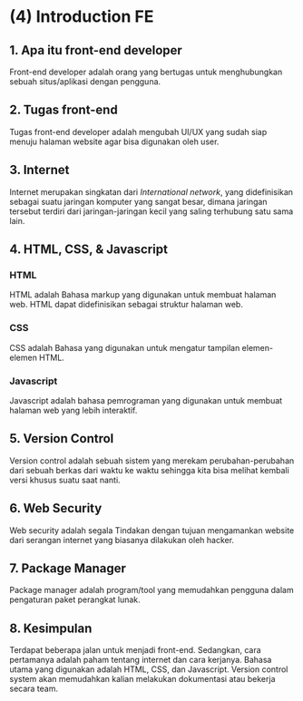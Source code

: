 # (4) Introduction FE

## 1. Apa itu front-end developer

Front-end developer adalah orang yang bertugas untuk menghubungkan sebuah situs/aplikasi dengan pengguna.

## 2. Tugas front-end

Tugas front-end developer adalah mengubah UI/UX yang sudah siap menuju halaman website agar bisa digunakan oleh user.

## 3. Internet

Internet merupakan singkatan dari _International network_, yang didefinisikan sebagai suatu jaringan komputer yang sangat besar, dimana jaringan tersebut terdiri dari jaringan-jaringan kecil yang saling terhubung satu sama lain.

## 4. HTML, CSS, & Javascript

### HTML

HTML adalah Bahasa markup yang digunakan untuk membuat halaman web. HTML dapat didefinisikan sebagai struktur halaman web.

### CSS

CSS adalah Bahasa yang digunakan untuk mengatur tampilan elemen-elemen HTML.

### Javascript

Javascript adalah bahasa pemrograman yang digunakan untuk membuat halaman web yang lebih interaktif.

## 5. Version Control

Version control adalah sebuah sistem yang merekam perubahan-perubahan dari sebuah berkas dari waktu ke waktu sehingga kita bisa melihat kembali versi khusus suatu saat nanti.

## 6. Web Security

Web security adalah segala Tindakan dengan tujuan mengamankan website dari serangan internet yang biasanya dilakukan oleh hacker.

## 7. Package Manager

Package manager adalah program/tool yang memudahkan pengguna dalam pengaturan paket perangkat lunak.

## 8. Kesimpulan

Terdapat beberapa jalan untuk menjadi front-end. Sedangkan, cara pertamanya adalah paham tentang internet dan cara kerjanya. Bahasa utama yang digunakan adalah HTML, CSS, dan Javascript. Version control system akan memudahkan kalian melakukan dokumentasi atau bekerja secara team.
